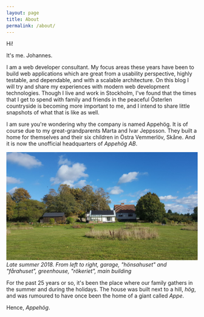 ```yaml
---
layout: page
title: About
permalink: /about/
---
```


Hi!

It's me. Johannes.

I am a web developer consultant. My focus areas these years have been to build web applications which are great from a usability perspective, highly testable, and dependable, and with a scalable architecture. On this blog I will try and share my experiences with modern web development technologies. Though I live and work in Stockholm, I've found that the times that I get to spend with family and friends in the peaceful Österlen countryside is becoming more important to me, and I intend to share little snapshots of what that is like as well.

I am sure you're wondering why the company is named Appehög. It is of course due to my great-grandparents Marta and Ivar Jeppsson. They built a home for themselves and their six children in Östra Vemmerlöv, Skåne. And it is now the unofficial headquarters of *Appehög AB*.

![The headquarters of Appehög AB](/assets/images/about2.jpg "The headquarters of Appehög AB")
*Late summer 2018. From left to right, garage, "hönsahuset" and "fårahuset", greenhouse, "rökeriet", main building*

For the past 25 years or so, it's been the place where our family gathers in the summer and during the holidays. The house was built next to a hill, *hög*, and was rumoured to have once been the home of a giant called *Appe*.

Hence, *Appehög*.

